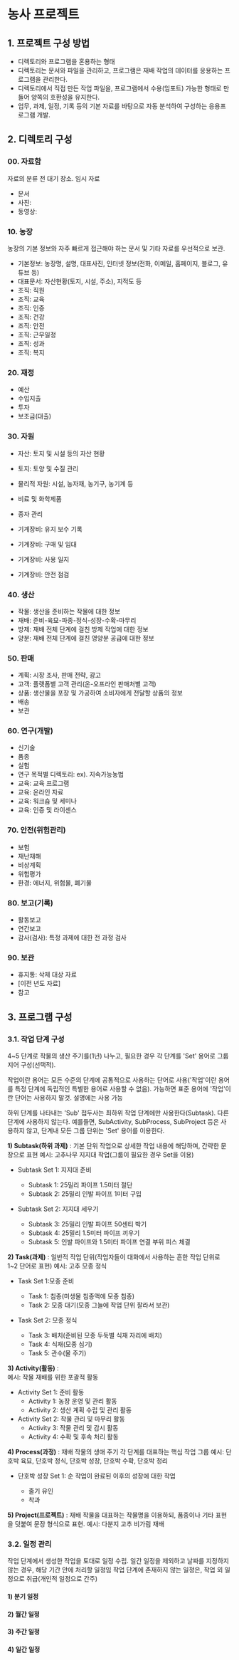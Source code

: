 # 농사 프로젝트



## 1. 프로젝트 구성 방법

- 디렉토리와 프로그램을 혼용하는 형태
- 디렉토리는 문서와 파일을 관리하고, 프로그램은 재배 작업의 데이터를 응용하는 프로그램을 관리한다.
- 디렉토리에서 직접 만든 작업 파일을, 프로그램에서 수용(임포트) 가능한 형태로 만들어 양쪽의 호환성을 유지한다.
- 업무, 과제, 일정, 기록 등의 기본 자료를 바탕으로 자동 분석하여 구성하는 응용프로그램 개발.



## 2. 디렉토리 구성

### 00. 자료함

  자료의 분류 전 대기 장소. 임시 자료

- 문서
- 사진: 
- 동영상: 



### 10. 농장

 농장의 기본 정보와 자주 빠르게 접근해야 하는 문서 및 기타 자료를 우선적으로 보관.

- 기본정보: 농장명, 설명, 대표사진, 인터넷 정보(전화, 이메일, 홈페이지, 블로그, 유튜브 등)
- 대표문서: 자산현황(토지, 시설, 주소), 지적도 등
- 조직: 직원
- 조직: 교육
- 조직: 인증
- 조직: 건강
- 조직: 안전
- 조직: 근무일정
- 조직: 성과
- 조직: 복지



### 20. 재정

- 예산
- 수입지출
- 투자
- 보조금(대출)



### 30. 자원

- 자산: 토지 및 시설 등의 자산 현황
- 토지: 토양 및 수질 관리
- 물리적 자원: 시설, 농자재, 농기구, 농기계 등
- 비료 및 화학제품
- 종자 관리

- 기계장비: 유지 보수 기록
- 기계장비: 구매 및 임대
- 기계장비: 사용 일지
- 기계장비: 안전 점검



### 40. 생산

- 작물: 생산을 준비하는 작물에 대한 정보
- 재배: 준비-육묘-파종-정식-성장-수확-마무리
- 방제: 재배 전체 단계에 걸친 방제 작업에 대한 정보
- 양분: 재배 전체 단계에 걸친 영양분 공급에 대한 정보



### 50. 판매

- 계획: 시장 조사, 판매 전략, 광고
- 고객: 플랫폼별 고객 관리(온-오프라인 판매처별 고객)
- 상품: 생산물을 포장 및 가공하여 소비자에게 전달할 상품의 정보
- 배송
- 보관



### 60. 연구(개발)

- 신기술
- 품종
- 실험
- 연구 목적별 디렉토리: ex). 지속가능농법
- 교육: 교육 프로그램
- 교육: 온라인 자료
- 교육: 워크숍 및 세미나
- 교육: 인증 및 라이센스



### 70. 안전(위험관리)

- 보험
- 재난재해
- 비상계획
- 위험평가
- 환경: 에너지, 위험물, 폐기물



### 80. 보고(기록)

- 활동보고
- 연간보고
- 감사(검사): 특정 과제에 대한 전 과정 검사



### 90. 보관

- 휴지통: 삭제 대상 자료
- [이전 년도 자료]
- 참고





## 3. 프로그램 구성

### 3.1. 작업 단계 구성

 4~5 단계로 작물의 생산 주기를(1년) 나누고, 필요한 경우 각 단계를 'Set' 용어로 그룹지어 구성(선택적).

 작업이란 용어는 모든 수준의 단계에 공통적으로 사용하는 단어로 사용('작업'이란 용어를 특정 단계에 독립적인 특별한 용어로 사용할 수 없음). 가능하면 표준 용어에 '작업'이란 단어는 사용하지 말것. 설명에는 사용 가능

하위 단계를 나타내는 'Sub' 접두사는 최하위 작업 단계에만 사용한다(Subtask). 다른 단계에 사용하지 않는다. 예를들면, SubActivity, SubProcess, SubProject 등은 사용하지 않고, 단계내 모든 그룹 단위는 'Set' 용어를 이용한다.



**1) Subtask(하위 과제)** :  기본 단위 작업으로 상세한 작업 내용에 해당하며, 간략한 문장으로 표현
 예시: 고추나무 지지대 작업(그룹이 필요한 경우 Set을 이용)

- Subtask Set 1: 지지대 준비

    - Subtask 1: 25밀리 파이프 1.5미터 절단
    - Subtask 2: 25밀리 인발 파이프 1미터 구입

- Subtask Set 2: 지지대 세우기

    - Subtask 3: 25밀리 인발 파이프 50센티 박기
    - Subtask 4: 25밀리 1.5미터 파이프 끼우기
    - Subtask 5: 인발 파이프와 1.5미터 파이프 연결 부위 피스 체결

    

**2) Task(과제)** :  일반적 작업 단위(작업자들이 대화에서 사용하는 흔한 작업 단위로 1~2 단어로 표현)
 예시: 고추 모종 정식

- Task Set 1:모종 준비

    - Task 1: 침종(미생물 침종액에 모종 침종)
    - Task 2: 모종 대기(모종 그늘에 작업 단위 잘라서 보관)

- Task Set 2: 모종 정식

    - Task 3: 배치(준비된 모종 두둑별 식재 자리에 배치)
    - Task 4: 식재(모종 심기)
    - Task 5: 관수(물 주기)

    

**3) Activity(활동)** :  
 예시: 작물 재배를 위한 포괄적 활동

- Activity Set 1: 준비 활동
    - Activity 1: 농장 운영 및 관리 활동
    - Activity 2: 생산 계획 수립 및 관리 활동
- Activity Set 2: 작물 관리 및 마무리 활동
    - Activity 3: 작물 관리 및 감시 활동
    - Activity 4: 수확 및 후속 처리 활동



**4) Process(과정)** : 재배 작물의 생애 주기 각 단계를 대표하는 핵심 작업 그룹
예시: 단호박 육묘, 단호박 정식, 단호박 성장, 단호박 수확, 단호박 정리

- 단호박 성장 Set 1: 순 작업이 완료된 이후의 성장에 대한 작업

    - 줄기 유인
    - 착과

    

**5) Project(프로젝트)** : 재배 작물을 대표하는 작물명을 이용하되, 품종이나 기타 표현을 덧붙여 문장 형식으로 표현.
 예시: 다분지 고추 비가림 재배



### 3.2. 일정 관리

 작업 단계에서 생성한 작업을 토대로 일정 수립. 일간 일정을 제외하고 날짜를 지정하지 않는 경우, 해당 기간 안에 처리할 일정임
작업 단계에 존재하지 않는 일정은, 작업 외 일정으로 취급(개인적 일정으로 간주)



#### 1) 분기 일정

#### 2) 월간 일정

#### 3) 주간 일정

#### 4) 일간 일정

